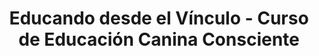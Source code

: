 ---
layout: landing.njk
title: "Educando desde el Vínculo - Curso de Educación Canina Consciente"
description: "Aprendé a educar y acompañar desde el vínculo, con una mirada Sistémica, Emocional y Cognitiva. Transformá tu relación con tu perro."
permalink: index.html

# =======================
# CONFIGURACIÓN SITIO
# =======================
site:
  name: "Educando desde el Vínculo"
  url: "https://desdeelvinculo.netlify.app"
  verification: "tu-codigo-google-search-console" # Opcional

# =======================
# LOGO Y FAVICON
# =======================
logo: "/assets/images/logo.svg"  # o .png
favicon: "/assets/images/logo.svg"

# =======================
# SEO OPTIMIZADO
# =======================
seo:
  canonical: "https://desdeelvinculo.netlify.app"
  robots: "index, follow"
  # Open Graph
  og_title: "Educando desde el Vínculo - Curso de Educación Canina Consciente"
  og_description: "Aprendé a educar desde el vínculo emocional. Curso online para tutores y profesionales que buscan una relación basada en respeto y empatía."
  og_image: "/assets/images/og-image.jpg"
  og_url: "https://desdeelvinculo.netlify.app"
  # Twitter
  twitter_title: "Educando desde el Vínculo - Curso Consciente"
  twitter_description: "Transformá tu relación con tu perro desde la comprensión mutua. Educación canina sin castigos, con amor y respeto."
  twitter_image: "/assets/images/twitter-image.jpg"
  twitter_site: "@educandovinculo"
nav:
  - text: Inicio
    url: "#hero"
  - text: Presentación
    url: "#presentacion"
  - text: Qué lograrás
    url: "#logros"
  - text: Sobre mí
    url: "#sobre-mi"
  - text: Incluye
    url: "#incluye"
  - text: Testimonios
    url: "#testimonios"
  - text: FAQs
    url: "#faqs"
  - text: Comprar
    url: "#comprar"
    external: true
sections:
  
  # 🟩 SECCIÓN 1 - HERO
  - type: hero
    title: "¿Y si tu perro no necesita más órdenes sino que lo comprendas mejor?"
    subheading: "Transformá la relación con tu perro desde la raíz: educá con consciencia emocional, respeto y comunicación real."
    subtitle: "El único curso que te enseña a construir el vínculo antes que la obediencia."
    ctas:
      - text: "🌱 Educá desde el vínculo"
        url: "https://hotmart.com/es/marketplace/productos/educando-desde-el-vinculo-curso-de-educacion-canina-consciente/K102549535T"
      # En la sección HERO agregar:
    pdf_regalo:
      activo: true
      texto_linea1: "🎁 Recibí gratis:"
      texto_linea2: "'5 Claves para Comprender el Lenguaje de tu Perro'"
      form_id: "pdf-regalo-hero"    
  
  # 🟩 SECCIÓN 2 - PRESENTACIÓN DEL CURSO
  - type: presentacion
    title: "Una nueva forma de educar, desde el amor y la comprensión."
    textos:
      - "Este curso te invita a repensar el vínculo humano-perro desde la mirada Sistémica–Emocional–Cognitiva."
      - "Porque educar no es imponer, sino acompañar el desarrollo emocional y cognitivo del perro en un entorno seguro, coherente y afectivo."
      - "Vas a descubrir cómo las emociones, los pensamientos y las dinámicas del sistema familiar influyen en la conducta del perro, y cómo podés transformar el vínculo a través de una comunicación consciente."
      - "La mayoría de los métodos te enseñan a controlar a tu perro. Este curso te enseña a comprenderlo."
    modulos:
      - "Leer las emociones y necesidades de tu perro desde una mirada integral."
      - "Identificar cómo tu propio estado emocional impacta en su conducta."
      - "Establecer límites amorosos y coherentes que fomenten la autonomía."
      - "Desarrollar una comunicación más empática y respetuosa."
      - "Transformar comportamientos no deseados desde la comprensión, no el castigo."
      - "Crear una convivencia basada en equilibrio, confianza y conexión real."
      - "Resolver casos prácticos: ladridos, ansiedad, reactividad, miedos."
    cta_text: "Cambiá la forma de educar, creando una relación más consciente y armónica con tu perro."

      # 🟩 SECCIÓN 3 - QUÉ VAS A LOGRAR
  - type: logros
    title: "Después de este curso, vas a poder…"
    items:
      - icon: "fas fa-heart"
        texto: "Dejar de frustrarte porque ahora COMPRENDÉS lo que pasa."
      - icon: "fas fa-brain"
        texto: "Entender QUÉ siente tu perro, no solo qué hace."
      - icon: "fas fa-shield-alt"
        texto: "Comunicarte sin gritos, tensión ni correcciones agresivas."
      - icon: "fas fa-comments"
        texto: "Desarrollar una comunicación más empática y respetuosa."
      - icon: "fas fa-sync-alt"
        texto: "Transformar la relación de control a colaboración genuina."
      - icon: "fas fa-home"
        texto: "Construir autonomía y autocontrol más valiosos que la obediencia."

     # 🟩 SECCIÓN 4 - SOBRE LA CREADORA
  - type: sobre-creadora
    title: "Desde el vínculo, no desde el control."
    texto: "Soy Rodrigo Gomez, educador canino y acompañante en procesos vinculares desde un enfoque Sistémico–Emocional–Cognitivo. A lo largo de mi recorrido, comprendí que detrás de cada conducta hay una historia emocional, tanto en el perro como en la persona que lo acompaña. Los perros no necesitan ser dominados. Necesitan ser comprendidos. Este curso nace para compartir una mirada más humana, respetuosa y coherente sobre la educación canina — donde el vínculo es el verdadero punto de partida. Porque detrás de cada ladrido, cada miedo, cada 'desobediencia', hay una emoción. Y cuando aprendés a leerla, todo cambia."
    imagen: "/assets/images/perris.webp"
    alt: "Rodrigo Gomez con su perro"
    
    
    # 🟩 SECCIÓN 5 - QUÉ INCLUYE EL CURSO
  - type: incluye
    title: "¿Qué vas a encontrar en este recorrido?"
    items:
      - icon: "fas fa-book-open"
        titulo: "6 módulos completos"
        texto: "145+ páginas de contenido profundo con teoría, reflexiones y prácticas aplicables para tu día a día."
      - icon: "fas fa-puzzle-piece"
        titulo: "Herramientas emocionales y cognitivas"
        texto: "Para comprender conductas desde la raíz y transformar tu comunicación desde la coherencia y el respeto."
      - icon: "fas fa-comments"
        titulo: "Ejercicios prácticos"
        texto: "En cada módulo encontrarás ejercicios concretos para mejorar la comunicación humano–perro de manera efectiva e inmediata."
      - icon: "fas fa-file-pdf"
        titulo: "Material descargable"
        texto: "PDFs con plantillas, diarios emocionales, checklists y guías de enriquecimiento. Acceso ilimitado para revisar cuando necesites."
      - icon: "fas fa-leaf"
        titulo: "Enfoque respetuoso"
        texto: "Métodos conscientes, basados en evidencia y sin técnicas invasivas, punitivas ni de dominancia."
      - icon: "fas fa-file"
        titulo: "Casos prácticos reales"
        texto: "Módulo completo dedicado a resolver situaciones concretas: ladridos, ansiedad por separación, reactividad, miedos y más."
    cta:
      texto: "👉 Accedé al curso y empezá a construir una relación desde el vínculo."
      url: "https://hotmart.com/es/marketplace/productos/educando-desde-el-vinculo-curso-de-educacion-canina-consciente/K102549535T"
      

    # 🟩 SECCIÓN PDF REGALO
  - type: pdf-regalo
    titulo: "🎁 Descargá GRATIS tu guía"
    subtitulo: "Las 5 señales que tu perro te da (y estás ignorando sin saberlo)."
    descripcion: "Un regalo para empezar a transformar tu relación hoy mismo. Descubrí cómo leer las señales más importantes de tu perro y mejorá la comunicación en menos de 10 minutos. Ingresá tu email y te lo enviamos al instante."
    form_id: "pdf-regalo-seccion"
    imagen: "/assets/images/pdf-preview.png"

  
    # 🟩 SECCIÓN 6 - TESTIMONIOS
  - type: testimonios
    title: "Historias de transformación"
    items:
      - nombre: "Mariana y Lolo"
        texto: "Entendí que mi perro no me desobedecía, simplemente no me comprendía. Hoy nos comunicamos con calma y empatía."
        imagen: "/assets/images/testimonios/mariana-lolo.jpg"
      - nombre: "Julián y Nube"
        texto: "Aprendí a observar mis emociones antes de pretender cambiar su conducta. Nuestro vínculo cambió completamente."
        imagen: "/assets/images/testimonios/julian-nube.jpg"
      - nombre: "Rodrigo (Creador)"
        texto: "Después de años de educación tradicional, descubrí que el verdadero cambio viene desde la comprensión mutua. Este curso es el resultado de esa transformación personal."
        imagen: "/assets/images/rodrigo-perro.jpg"



    # 🟩 SECCIÓN 7 - PREGUNTAS FRECUENTES
  - type: faqs
    title: "Preguntas antes de empezar"
    items:
      - question: "¿Es solo para educadores?"
        answer: "No, está diseñado tanto para tutores como para profesionales que quieran profundizar en el enfoque emocional–cognitivo y construir vínculos más conscientes y respetuosos."
      - question: "¿Qué necesito para hacerlo?"
        answer: "Solo disposición y curiosidad por comprender mejor el vínculo con tu perro. No se requieren conocimientos previos. El curso está escrito en lenguaje claro y accesible."
      - question: "¿Incluye prácticas?"
        answer: "Sí, cada módulo incluye ejercicios observacionales, reflexivos y prácticos para aplicar inmediatamente con tu perro. No es solo teoría, es acción."
      - question: "¿Cuánto dura el curso?"
        answer: "Es autogestionado. Podés hacerlo a tu ritmo: en 1 semana intensiva o en 2 meses tranquilo. El contenido equivale a aproximadamente 8-10 horas de aprendizaje profundo."
      - question: "¿Tengo acceso permanente?"
        answer: "Sí, una vez que adquirís el curso, tenés acceso de por vida. Podés descargarlo, imprimirlo, volver a leerlo las veces que necesites. Es tuyo para siempre."
      - question: "¿Ofrecen certificado?"
        answer: "Sí, al completar el curso recibís un certificado digital descargable y personalizado que acredita tu participación y aprendizaje en el enfoque Sistémico-Emocional-Cognitivo."
      - question: "¿Funciona para cualquier edad o raza?"
        answer: "Sí, absolutamente. El enfoque emocional funciona para cachorros, adultos y seniors de cualquier raza o mezcla. Las emociones son universales."
      - question: "¿Sirve para perros con problemas de agresividad o ansiedad severa?"
        answer: "Sí. El enfoque trabaja desde la emoción que genera la conducta. El Módulo 6 está dedicado específicamente a casos complejos. Para situaciones muy graves, siempre recomendamos complementar con acompañamiento profesional presencial."



    # 🟩 SECCIÓN 8 - CIERRE / CTA FINAL
  - type: cierre
    title: "Educar desde el vínculo es el verdadero acto de amor."
    subtitle: "Cuando entendés lo que tu perro siente y necesita, el aprendizaje fluye sin conflicto. No se trata de enseñar órdenes, sino de aprender a convivir desde la comprensión y la empatía.Este curso no te va a dar fórmulas mágicas. Te va a dar lo que realmente funciona: comprensión, herramientas y una nueva forma de mirar. Tu perro no necesita más órdenes. Necesita que lo comprendas. El vínculo se construye. ¿Empezamos?"
    cta:
      texto: "Acceder al curso ahora"
      url: "https://hotmart.com/es/marketplace/productos/educando-desde-el-vinculo-curso-de-educacion-canina-consciente/K102549535T"

    text: -✅ Acceso inmediato al PDF completo (145+ páginas)
          -✅ Garantía de 7 días - 100% reembolso
          -✅ Pago seguro con Hotmart  


  # 🟩 SECCIÓN 11: MÓDULOS DEL CURSO
  - type: modulos-curso
    title: "6 módulos para transformar tu relación con tu perro"
    subtitle: "Más de 145 páginas de contenido profundo, práctico y aplicable. Cada módulo incluye ejercicios, reflexiones y herramientas descargables."
    modulos:
      - titulo: "Fundamentos del Vínculo Consciente"
        descripcion: "Entendé qué es la autonomía canina (no es 'hacer lo que quiera'), por qué la obediencia NO es bienestar, y cómo el enfoque Sistémico-Emocional-Cognitivo cambia tu forma de educar desde la raíz. Los 3 pilares que transforman todo."
      
      - titulo: "Descifrando el Lenguaje Canino"
        descripcion: "Aprendé a leer las 20+ señales de calma (Turid Rugaas), interpretar vocalizaciones, lenguaje corporal completo y señales de estrés. Comprenderás lo que tu perro te está diciendo TODO el tiempo, aunque no hable."
      
      - titulo: "La Dimensión Emocional del Vínculo"
        descripcion: "Descubrí las 5 emociones básicas en perros, cómo TU estado emocional impacta directamente en el suyo, qué es el locus de control y por qué la coherencia emocional es tu herramienta educativa más poderosa."
      
      - titulo: "Comunicación Consciente y Bidireccional"
        descripcion: "Dominá la comunicación real: tu cuerpo habla antes que tu voz, cómo dar límites desde la calma sin agresión, el poder del silencio en la educación, y por qué escuchar su 'no' fortalece (no debilita) el vínculo."
      
      - titulo: "Autorregulación, Autonomía y Convivencia Armónica"
        descripcion: "Construí una convivencia equilibrada: autocontrol (más valioso que obediencia), rutinas que sostienen bienestar, enriquecimiento cognitivo y olfativo, y tu plan de acción personalizado para aplicar todo lo aprendido."
      
      - titulo: "Casos Prácticos y Resolución de Conflictos"
        descripcion: "Aplicá todo a situaciones reales: ladridos excesivos (qué comunican), ansiedad por separación (protocolo completo gradual), reactividad en paseos (trabajo desde la emoción), miedos y fobias, límites con niños/visitas/otros perros, y cómo reconstruir un vínculo dañado."        
  
    # 🟩 SECCIÓN 12: QUÉ INCLUYE EL CURSO
  - type: que-incluye
    title: "Todo lo que recibís hoy"
    items:
      - icono: "📚"
        titulo: "6 MÓDULOS COMPLETOS EN PDF"
        descripcion: "145+ páginas de contenido profundo, claro y aplicable desde el primer día."
      
      - icono: "✍️"
        titulo: "EJERCICIOS PRÁCTICOS"
        descripcion: "En cada módulo: actividades concretas para implementar inmediatamente."
      
      - icono: "📊"
        titulo: "PLANTILLAS DESCARGABLES"
        descripcion: "Diario emocional tutor-perro, Plan de bienestar personalizado, Checklist de comunicación consciente, Guía de enriquecimiento semanal, Registro de señales y conductas"
      
      - icono: "📖"
        titulo: "CASOS REALES RESUELTOS"
        descripcion: "3 casos documentados paso a paso desde el enfoque vincular."
      
      - icono: "🎓"
        titulo: "CERTIFICADO DE FINALIZACIÓN"
        descripcion: "Descargable, personalizado, para imprimir o compartir en redes."
      
      - icono: "⏰"
        titulo: "ACCESO INMEDIATO Y DE POR VIDA"
        descripcion: "Descargás el PDF ahora mismo y lo tenés para siempre."
      
      - icono: "📱"
        titulo: "100% COMPATIBLE"
        descripcion: "Leelo en celular, tablet, computadora o imprimilo completo."
      
      - icono: "🔒"
        titulo: "GARANTÍA DE 7 DÍAS"
        descripcion: "Si no te convence, te devolvemos el 100% sin preguntas."
      
      - icono: "🎁"
        titulo: "BONUS GRATIS"
        descripcion: "Guía PDF 'Cómo detectar y prevenir el estrés crónico en tu perro'"


    # 🟩 FOOTER
  - type: footer
    email: "desdeel.vinculo@gmail.com"
    texto: "© 2025 Educando desde el Vínculo. Todos los derechos reservados."
    links:
      - text: "Inicio"
        url: "#hero"
      - text: "Presentación"
        url: "#presentacion"
      - text: "Qué lograrás"
        url: "#logros"
      - text: "Sobre mí"
        url: "#sobre-mi"
      - text: "Incluye"
        url: "#incluye"
      - text: "Testimonios"
        url: "#testimonios"
      - text: "FAQs"
        url: "#faqs"
    social:
      - type: "instagram"
        url: "https://www.instagram.com/desdeel.vinculo/"
      - type: "whatsapp"
        url: "https://wa.me/5491121652703"
  
  
  

---